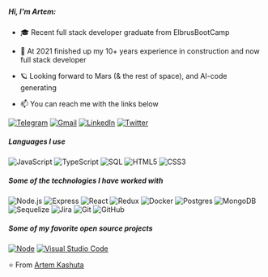 
##### Hi, I'm Artem:

- 🎓 Recent full stack developer graduate from ElbrusBootCamp
- :test_tube: At 2021 finished up my 10+ years experience in construction and now full stack developer
- 🪐 Looking forward to Mars (& the rest of space), and AI-code generating 

- :mailbox: You can reach me with the links below

[![Telegram](https://img.shields.io/badge/-TELEGRAM-2CA5E0?style=for-the-badge&logo=telegram&logoColor=white)](https://t.me/z6020)
[![Gmail](https://img.shields.io/badge/-GMAIL-D14836?style=for-the-badge&logo=gmail&logoColor=white)](mailto:kashuta@gmail.com)
[![LinkedIn](https://img.shields.io/badge/-LINKEDIN-0077B5?style=for-the-badge&logo=linkedin&logoColor=white)](https://www.linkedin.com/in/artem-kashuta/)
[![Twitter](https://img.shields.io/badge/-TWITTER-0077B5?style=for-the-badge&logo=twitter&logoColor=white)](https://twitter.com/zzoich/)


##### Languages I use

![JavaScript](https://img.shields.io/badge/-JavaScript-000000?style=flat&logo=javascript)
![TypeScript](https://img.shields.io/badge/-TypeScript-000000?style=flat&logo=typescript)
![SQL](https://img.shields.io/badge/-SQL-000000?style=flat&logo=postgresql)
![HTML5](https://img.shields.io/badge/-HTML5-000000?style=flat&logo=html5)
![CSS3](https://img.shields.io/badge/-CSS3-000000?style=flat&logo=css3)

##### Some of the technologies I have worked with

![Node.js](https://img.shields.io/badge/-Node.js-222222?style=flat&logo=node.js&logoColor=339933)
![Express](https://img.shields.io/badge/-Express-222222?style=flat&logo=express&logoColor=339933)
![React](https://img.shields.io/badge/-React-222222?style=flat&logo=React&logoColor=61DAFB)
![Redux](https://img.shields.io/badge/-Redux-222222?style=flat&logo=Redux&logoColor=61DAFB)
![Docker](https://img.shields.io/badge/-Docker-222222?style=flat&logo=Docker&logoColor=61DAFB)
![Postgres](https://img.shields.io/badge/postgres-222222?style=flat&logo=postgresql&logoColor=white)
![MongoDB](https://img.shields.io/badge/mongoDB-222222?style=flat&logo=mongoDB&logoColor=white)
![Sequelize](https://img.shields.io/badge/-Sequelize-222222?style=flat&logo=Sequelize&logoColor=61DAFB)
![Jira](https://img.shields.io/badge/-Jira-222222?style=flat&logo=jira-software&logoColor=white&logoColor=0052CC)
![Git](https://img.shields.io/badge/-Git-222222?style=flat&logo=git&logoColor=white)
![GitHub](https://img.shields.io/badge/-GitHub-222222?style=flat&logo=github&logoColor=white)

##### Some of my favorite open source projects

[![Node](https://img.shields.io/badge/-NODE-444444?style=flat&logo=node&logoColor=D9272E)](https://github.com/meganz/)
[![Visual Studio Code](https://img.shields.io/badge/-VSCode-444444?style=flat&logo=visual-studio-code&logoColor=007ACC)](https://github.com/microsoft/vscode)


⭐️ From [Artem Kashuta](https://github.com/kashuta)
